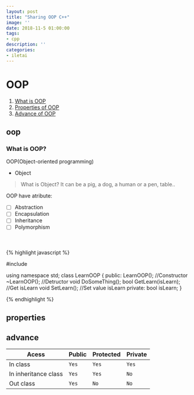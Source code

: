 ```yaml
---
layout: post
title: "Sharing OOP C++"
image: ''
date: 2018-11-5 01:00:00
tags:
- cpp
description: ''
categories:
- iletai 
---
```


 # OOP
1. [What is OOP](#oop)
2. [Properties of OOP](#properties)
3. [Advance of OOP](#advance)

## oop
 ### What is OOP? 

OOP(Object-oriented programming) 
 * Object 
  > What is Object? It can be a pig, a dog, a human or a pen, table..


OOP have atribute: 

 - [ ] Abstraction
 - [ ] Encapsulation
 - [ ] Inheritance
 - [ ] Polymorphism
 
 <div style="margin: 50px 0;">
  <script src="https://gist.github.com/iletai/21c847bdc2b498ae57f9ed1557663bcf.js"></script> 
 </div>
 
{% highlight javascript %}

#include <iostream>
 
using namespace std;
class LearnOOP
{
 public: 
  LearnOOP(); //Constructor
  ~LearnOOP(); //Detructor
  void DoSomeThing();
  bool GetLearn(isLearn); //Get isLearn
  void SetLearn();        //Set value isLearn
 private:
  bool isLearn;
}
 
{% endhighlight %}

## properties

## advance
 
|Acess|Public| Protected|Private|
|--|--|--|--|
|In class|`Yes`|`Yes`|`Yes`
|In inheritance class|`Yes`|`Yes`|`No`
|Out class|`Yes`|`No`|`No`

 
